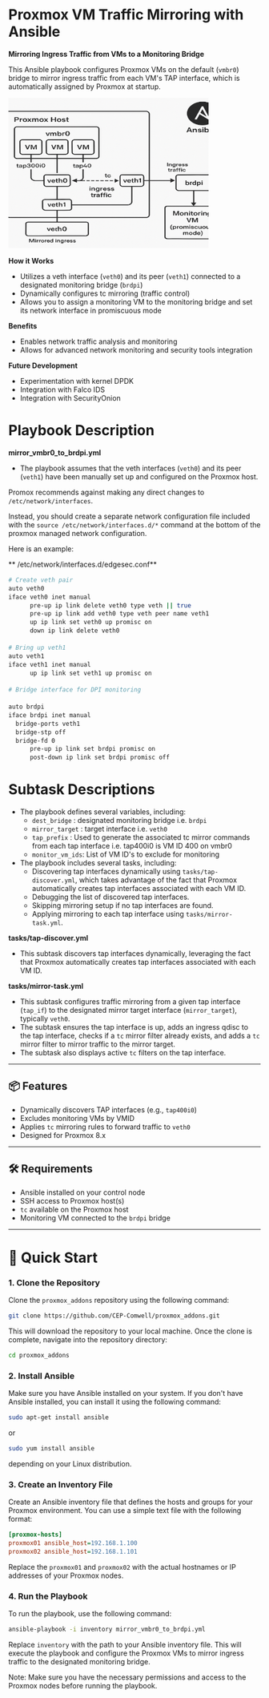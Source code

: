 # Proxmox VM Traffic Mirroring with Ansible

**Mirroring Ingress Traffic from VMs to a Monitoring Bridge**

This Ansible playbook configures Proxmox VMs on the default (`vmbr0`) bridge to mirror ingress traffic from each VM's TAP interface, which is automatically assigned by Proxmox at startup.

<img src="blob/images/monitor_vmbr0_to_brdpi.png" width="400" height="300">

**How it Works**

* Utilizes a veth interface (`veth0`) and its peer (`veth1`) connected to a designated monitoring bridge (`brdpi`)
* Dynamically configures tc mirroring (traffic control)
* Allows you to assign a monitoring VM to the monitoring bridge and set its network interface in promiscuous mode

**Benefits**

* Enables network traffic analysis and monitoring
* Allows for advanced network monitoring and security tools integration

**Future Development**

* Experimentation with kernel DPDK
* Integration with Falco IDS
* Integration with SecurityOnion

# Playbook Description 
**mirror_vmbr0_to_brdpi.yml**

* The playbook assumes that the veth interfaces (`veth0`) and its peer (`veth1`) have been manually set up and configured on the Proxmox host.

Promox recommends against making any direct changes to `/etc/network/interfaces`.

Instead, you should create a separate network configuration file included with the `source /etc/network/interfaces.d/*` command at the bottom of the proxmox managed network configuration.

Here is an example:

** /etc/network/interfaces.d/edgesec.conf**

  ```bash
# Create veth pair
auto veth0
iface veth0 inet manual
        pre-up ip link delete veth0 type veth || true
        pre-up ip link add veth0 type veth peer name veth1
        up ip link set veth0 up promisc on
        down ip link delete veth0

# Bring up veth1
auto veth1
iface veth1 inet manual
        up ip link set veth1 up promisc on

# Bridge interface for DPI monitoring

auto brdpi
iface brdpi inet manual
	bridge-ports veth1
	bridge-stp off
	bridge-fd 0
        pre-up ip link set brdpi promisc on
        post-down ip link set brdpi promisc off 
  ```
# Subtask Descriptions

* The playbook defines several variables, including:
    + `dest_bridge` : designated monitoring bridge i.e. `brdpi`
    + `mirror_target` : target interface i.e. `veth0`
    + `tap_prefix` : Used to generate the associated tc mirror commands from each tap interface i.e. tap400i0 is VM ID 400 on vmbr0
    + `monitor_vm_ids`: List of VM ID's to exclude for monitoring
* The playbook includes several tasks, including:
	+ Discovering tap interfaces dynamically using `tasks/tap-discover.yml`, which takes advantage of the fact that Proxmox automatically creates tap interfaces associated with each VM ID.
	+ Debugging the list of discovered tap interfaces.
	+ Skipping mirroring setup if no tap interfaces are found.
	+ Applying mirroring to each tap interface using `tasks/mirror-task.yml`.

**tasks/tap-discover.yml**

* This subtask discovers tap interfaces dynamically, leveraging the fact that Proxmox automatically creates tap interfaces associated with each VM ID.

**tasks/mirror-task.yml**

* This subtask configures traffic mirroring from a given tap interface (`tap_if`) to the designated mirror target interface (`mirror_target`), typically `veth0`.
* The subtask ensures the tap interface is up, adds an ingress qdisc to the tap interface, checks if a `tc` mirror filter already exists, and adds a `tc` mirror filter to mirror traffic to the mirror target.
* The subtask also displays active `tc` filters on the tap interface.

---

## 📦 Features

- Dynamically discovers TAP interfaces (e.g., `tap400i0`)
- Excludes monitoring VMs by VMID
- Applies `tc` mirroring rules to forward traffic to `veth0`
- Designed for Proxmox 8.x

---

## 🛠 Requirements

- Ansible installed on your control node
- SSH access to Proxmox host(s)
- `tc` available on the Proxmox host
- Monitoring VM connected to the `brdpi` bridge

---

# 🚀 Quick Start

### 1. Clone the Repository

Clone the `proxmox_addons` repository using the following command:
```bash
git clone https://github.com/CEP-Comwell/proxmox_addons.git
```
This will download the repository to your local machine. Once the clone is complete, navigate into the repository directory:
```bash
cd proxmox_addons
```

### 2. Install Ansible

Make sure you have Ansible installed on your system. If you don't have Ansible installed, you can install it using the following command:
```bash
sudo apt-get install ansible
```
or
```bash
sudo yum install ansible
```
depending on your Linux distribution.

### 3. Create an Inventory File

Create an Ansible inventory file that defines the hosts and groups for your Proxmox environment. You can use a simple text file with the following format:
```ini
[proxmox-hosts]
proxmox01 ansible_host=192.168.1.100
proxmox02 ansible_host=192.168.1.101
```
Replace the `proxmox01` and `proxmox02` with the actual hostnames or IP addresses of your Proxmox nodes.

### 4. Run the Playbook

To run the playbook, use the following command:
```bash
ansible-playbook -i inventory mirror_vmbr0_to_brdpi.yml
```
Replace `inventory` with the path to your Ansible inventory file. This will execute the playbook and configure the Proxmox VMs to mirror ingress traffic to the designated monitoring bridge.

Note: Make sure you have the necessary permissions and access to the Proxmox nodes before running the playbook.


